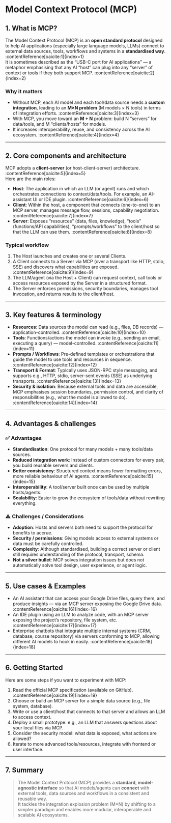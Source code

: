 # Model Context Protocol (MCP)

## 1. What is MCP?
The Model Context Protocol (MCP) is an **open standard protocol** designed to help AI applications (especially large language models, LLMs) connect to external data sources, tools, workflows and systems in a **standardised way**. :contentReference[oaicite:1]{index=1}  
It is sometimes described as the “USB-C port for AI applications” — a metaphor emphasising that any AI “host” can plug into any “server” of context or tools if they both support MCP. :contentReference[oaicite:2]{index=2}

### Why it matters
- Without MCP, each AI model and each tool/data source needs a **custom integration**, leading to an **M×N problem** (M models × N tools) in terms of integration efforts. :contentReference[oaicite:3]{index=3}
- With MCP, you move toward an **M + N** problem: build N “servers” for data/tools, and M “clients/hosts” for models.
- It increases interoperability, reuse, and consistency across the AI ecosystem. :contentReference[oaicite:4]{index=4}

---

## 2. Core components and architecture
MCP adopts a **client-server** (or host-client-server) architecture. :contentReference[oaicite:5]{index=5}  
Here are the main roles:

- **Host**: The application in which an LLM (or agent) runs and which orchestrates connections to context/data/tools. For example, an AI-assistant UI or IDE plugin. :contentReference[oaicite:6]{index=6}
- **Client**: Within the host, a component that connects (one-to-one) to an MCP server, manages message flow, sessions, capability negotiation. :contentReference[oaicite:7]{index=7}
- **Server**: Exposes “resources” (data, files, knowledge), “tools” (functions/API capabilities), “prompts/workflows” to the client/host so that the LLM can use them. :contentReference[oaicite:8]{index=8}

### Typical workflow
1. The Host launches and creates one or several Clients.
2. A Client connects to a Server via MCP (over a transport like HTTP, stdio, SSE) and discovers what capabilities are exposed. :contentReference[oaicite:9]{index=9}
3. The LLM/agent (via the Host + Client) can request context, call tools or access resources exposed by the Server in a structured format.
4. The Server enforces permissions, security boundaries, manages tool invocation, and returns results to the client/host.

---

## 3. Key features & terminology
- **Resources**: Data sources the model can read (e.g., files, DB records) — application-controlled. :contentReference[oaicite:10]{index=10}
- **Tools**: Functions/actions the model can invoke (e.g., sending an email, executing a query) — model-controlled. :contentReference[oaicite:11]{index=11}
- **Prompts / Workflows**: Pre-defined templates or orchestrations that guide the model to use tools and resources in sequence. :contentReference[oaicite:12]{index=12}
- **Transport & Format**: Typically uses JSON-RPC style messaging, and supports e.g., HTTP, stdio, server-sent events (SSE) as underlying transports. :contentReference[oaicite:13]{index=13}
- **Security & isolation**: Because external tools and data are accessible, MCP emphasises session boundaries, permission control, and clarity of responsibilities (e.g., what the model is allowed to do). :contentReference[oaicite:14]{index=14}

---

## 4. Advantages & challenges

### ✅ Advantages
- **Standardisation**: One protocol for many models + many tools/data sources.
- **Reduced integration work**: Instead of custom connectors for every pair, you build reusable servers and clients.
- **Better consistency**: Structured context means fewer formatting errors, more reliable behaviour of AI agents. :contentReference[oaicite:15]{index=15}
- **Interoperability**: A tool/server built once can be used by multiple hosts/agents.
- **Scalability**: Easier to grow the ecosystem of tools/data without rewriting everything.

### ⚠️ Challenges / Considerations
- **Adoption**: Hosts and servers both need to support the protocol for benefits to accrue.
- **Security / permissions**: Giving models access to external systems or data must be carefully controlled.
- **Complexity**: Although standardised, building a correct server or client still requires understanding of the protocol, transport, schema.
- **Not a silver bullet**: MCP solves integration issues but does not automatically solve tool design, user experience, or agent logic.

---

## 5. Use cases & Examples
- An AI assistant that can access your Google Drive files, query them, and produce insights — via an MCP server exposing the Google Drive data. :contentReference[oaicite:16]{index=16}
- An IDE plugin using an LLM to analyze code, with an MCP server exposing the project’s repository, file system, etc. :contentReference[oaicite:17]{index=17}
- Enterprise chatbots that integrate multiple internal systems (CRM, database, course repository) via servers conforming to MCP, allowing different AI models to hook in easily. :contentReference[oaicite:18]{index=18}

---

## 6. Getting Started
Here are some steps if you want to experiment with MCP:
1. Read the official MCP specification (available on GitHub). :contentReference[oaicite:19]{index=19}
2. Choose or build an MCP server for a simple data source (e.g., file system, database).
3. Write or use a client/host that connects to that server and allows an LLM to access context.
4. Deploy a small prototype: e.g., an LLM that answers questions about your local files via MCP.
5. Consider the security model: what data is exposed, what actions are allowed?
6. Iterate to more advanced tools/resources, integrate with frontend or user interface.

---

## 7. Summary

> The Model Context Protocol (MCP) provides a **standard, model-agnostic interface** so that AI models/agents can **connect** with external tools, data sources and workflows in a consistent and reusable way.  
> It tackles the integration explosion problem (M×N) by shifting to a simpler paradigm and enables more modular, interoperable and scalable AI ecosystems.